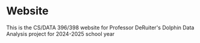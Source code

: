 # Website
This is the CS/DATA 396/398 website for Professor DeRuiter's Dolphin Data Analysis project for 2024-2025 school year
